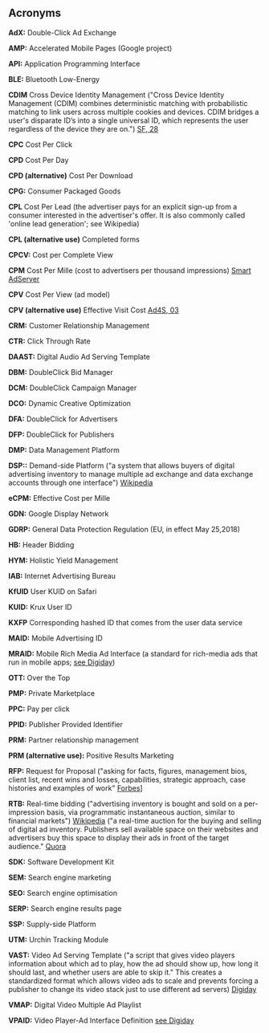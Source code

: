 ## Acronyms

**AdX:** Double-Click Ad Exchange

**AMP:** Accelerated Mobile Pages (Google project)

**API:** Application Programming Interface  

**BLE:** Bluetooth Low-Energy

**CDIM** Cross Device Identity Management ("Cross Device Identity Management (CDIM) combines deterministic matching with probabilistic matching to link users across multiple cookies and devices. CDIM bridges a user's disparate ID’s into a single universal ID, which represents the user regardless of the device they are on.") [SF, 28](https://konsole.zendesk.com/hc/en-us/articles/226951307-How-to-Build-Segments-with-CDIM)

**CPC** Cost Per Click

**CPD** Cost Per Day

**CPD (alternative)** Cost Per Download 

**CPG:** Consumer Packaged Goods

**CPL**  Cost Per Lead (the advertiser pays for an explicit sign-up from a consumer interested in the advertiser's offer. It is also commonly called 'online lead generation'; see Wikipedia)

**CPL (alternative use)** Completed forms

**CPCV:** Cost per Complete View

**CPM** Cost Per Mille (cost to advertisers per thousand impressions) [Smart AdServer](http://smartadserver.com/glossary)

**CPV** Cost Per View (ad model)

**CPV (alternative use)** Effective Visit Cost [Ad4S, 03](http://www.ad4screen.com/publicite-mobile)

**CRM:** Customer Relationship Management

**CTR:** Click Through Rate

**DAAST:** Digital Audio Ad Serving Template

**DBM:** DoubleClick Bid Manager

**DCM:** DoubleClick Campaign Manager  

**DCO:** Dynamic Creative Optimization

**DFA:** DoubleClick for Advertisers

**DFP:** DoubleClick for Publishers

**DMP:** Data Management Platform

**DSP::** Demand-side Platform ("a system that allows buyers of digital advertising inventory to manage multiple ad exchange and data exchange accounts through one interface") [Wikipedia](https://en.wikipedia.org/wiki/Demand-side_platform)

**eCPM:** Effective Cost per Mille

**GDN:** Google Display Network

**GDRP:** General Data Protection Regulation (EU, in effect May 25,2018)

**HB:** Header Bidding

**HYM:** Holistic Yield Management

**IAB:** Internet Advertising Bureau

**KfUID** User KUID on Safari

**KUID:** Krux User ID

**KXFP** Corresponding hashed ID that comes from the user data service 

**MAID:** Mobile Advertising ID

**MRAID:** Mobile Rich Media Ad Interface (a standard for rich-media ads that run in mobile apps; [see Digiday](https://moat.com/analytics?utm_campaign=Moat+Analytics))

**OTT:** Over the Top

**PMP:** Private Marketplace

**PPC:** Pay per click

**PPID:** Publisher Provided Identifier

**PRM:** Partner relationship management

**PRM (alternative use):** Positive Results Marketing

**RFP:** Request for Proposal ("asking for facts, figures, management bios, client list, recent wins and losses, capabilities, strategic approach, case histories and examples of work" [Forbes](https://www.forbes.com/sites/avidan/2014/02/19/why-the-rfp-is-a-waste-of-time)]

**RTB:** Real-time bidding ("advertising inventory is bought and sold on a per-impression basis, via programmatic instantaneous auction, similar to financial markets") [Wikipedia](https://en.wikipedia.org/wiki/Real-time_bidding)  ("a real-time auction for the buying and selling of digital ad inventory. Publishers sell available space on their websites and advertisers buy this space to display their ads in front of the target audience." [Quora](https://www.quora.com/What-is-the-Difference-between-an-Ad-Exchange-and-RTB)

**SDK:** Software Development Kit

**SEM:** Search engine marketing

**SEO:** Search engine optimisation

**SERP:** Search engine results page

**SSP:** Supply-side Platform

**UTM:** Urchin Tracking Module

**VAST:** Video Ad Serving Template ("a script that gives video players information about which ad to play, how the ad should show up, how long it should last, and whether users are able to skip it."  This creates a standardized format which allows video ads to scale and prevents forcing a publisher to change its video stack just to use different ad servers) [Digiday](https://digiday.com/media/what-is-vast)

**VMAP:** Digital Video Multiple Ad Playlist 

**VPAID:** Video Player-Ad Interface Definition [see Digiday](https://moat.com/analytics?utm_campaign=Moat+Analytics)

